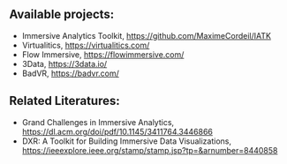 
## Available projects:
- Immersive Analytics Toolkit, https://github.com/MaximeCordeil/IATK
- Virtualitics, https://virtualitics.com/
- Flow Immersive, https://flowimmersive.com/
- 3Data, https://3data.io/
- BadVR, https://badvr.com/

## Related Literatures:
- Grand Challenges in Immersive Analytics, https://dl.acm.org/doi/pdf/10.1145/3411764.3446866
- DXR: A Toolkit for Building Immersive Data Visualizations, https://ieeexplore.ieee.org/stamp/stamp.jsp?tp=&arnumber=8440858
